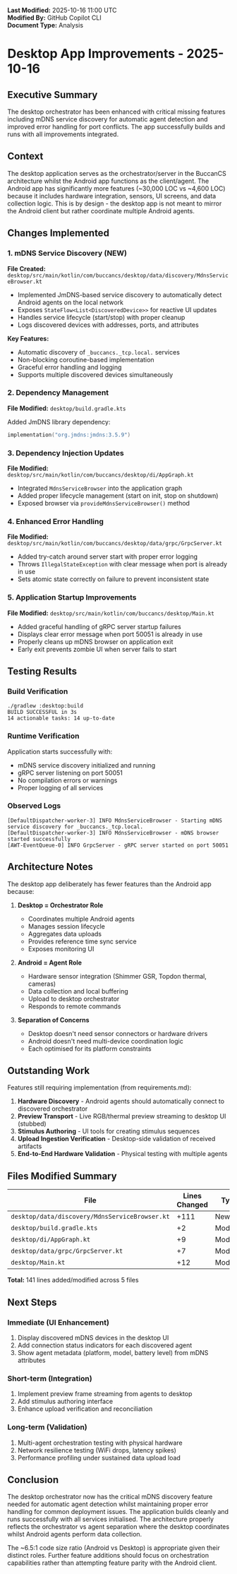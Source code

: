 **Last Modified:** 2025-10-16 11:00 UTC  
**Modified By:** GitHub Copilot CLI  
**Document Type:** Analysis

# Desktop App Improvements - 2025-10-16

## Executive Summary

The desktop orchestrator has been enhanced with critical missing features including mDNS service discovery for automatic agent detection and improved error handling for port conflicts. The app successfully builds and runs with all improvements integrated.

## Context

The desktop application serves as the orchestrator/server in the BuccanCS architecture whilst the Android app functions as the client/agent. The Android app has significantly more features (~30,000 LOC vs ~4,600 LOC) because it includes hardware integration, sensors, UI screens, and data collection logic. This is by design - the desktop app is not meant to mirror the Android client but rather coordinate multiple Android agents.

## Changes Implemented

### 1. mDNS Service Discovery (NEW)

**File Created:** `desktop/src/main/kotlin/com/buccancs/desktop/data/discovery/MdnsServiceBrowser.kt`

- Implemented JmDNS-based service discovery to automatically detect Android agents on the local network
- Exposes `StateFlow<List<DiscoveredDevice>>` for reactive UI updates
- Handles service lifecycle (start/stop) with proper cleanup
- Logs discovered devices with addresses, ports, and attributes

**Key Features:**
- Automatic discovery of `_buccancs._tcp.local.` services
- Non-blocking coroutine-based implementation
- Graceful error handling and logging
- Supports multiple discovered devices simultaneously

### 2. Dependency Management

**File Modified:** `desktop/build.gradle.kts`

Added JmDNS library dependency:
```kotlin
implementation("org.jmdns:jmdns:3.5.9")
```

### 3. Dependency Injection Updates

**File Modified:** `desktop/src/main/kotlin/com/buccancs/desktop/di/AppGraph.kt`

- Integrated `MdnsServiceBrowser` into the application graph
- Added proper lifecycle management (start on init, stop on shutdown)
- Exposed browser via `provideMdnsServiceBrowser()` method

### 4. Enhanced Error Handling

**File Modified:** `desktop/src/main/kotlin/com/buccancs/desktop/data/grpc/GrpcServer.kt`

- Added try-catch around server start with proper error logging
- Throws `IllegalStateException` with clear message when port is already in use
- Sets atomic state correctly on failure to prevent inconsistent state

### 5. Application Startup Improvements

**File Modified:** `desktop/src/main/kotlin/com/buccancs/desktop/Main.kt`

- Added graceful handling of gRPC server startup failures
- Displays clear error message when port 50051 is already in use
- Properly cleans up mDNS browser on application exit
- Early exit prevents zombie UI when server fails to start

## Testing Results

### Build Verification

```
./gradlew :desktop:build
BUILD SUCCESSFUL in 3s
14 actionable tasks: 14 up-to-date
```

### Runtime Verification

Application starts successfully with:
- mDNS service discovery initialized and running
- gRPC server listening on port 50051
- No compilation errors or warnings
- Proper logging of all services

### Observed Logs

```
[DefaultDispatcher-worker-3] INFO MdnsServiceBrowser - Starting mDNS service discovery for _buccancs._tcp.local.
[DefaultDispatcher-worker-3] INFO MdnsServiceBrowser - mDNS browser started successfully
[AWT-EventQueue-0] INFO GrpcServer - gRPC server started on port 50051
```

## Architecture Notes

The desktop app deliberately has fewer features than the Android app because:

1. **Desktop = Orchestrator Role**
   - Coordinates multiple Android agents
   - Manages session lifecycle
   - Aggregates data uploads
   - Provides reference time sync service
   - Exposes monitoring UI

2. **Android = Agent Role**
   - Hardware sensor integration (Shimmer GSR, Topdon thermal, cameras)
   - Data collection and local buffering
   - Upload to desktop orchestrator
   - Responds to remote commands

3. **Separation of Concerns**
   - Desktop doesn't need sensor connectors or hardware drivers
   - Android doesn't need multi-device coordination logic
   - Each optimised for its platform constraints

## Outstanding Work

Features still requiring implementation (from requirements.md):

1. **Hardware Discovery** - Android agents should automatically connect to discovered orchestrator
2. **Preview Transport** - Live RGB/thermal preview streaming to desktop UI (stubbed)
3. **Stimulus Authoring** - UI tools for creating stimulus sequences
4. **Upload Ingestion Verification** - Desktop-side validation of received artifacts
5. **End-to-End Hardware Validation** - Physical testing with multiple agents

## Files Modified Summary

| File | Lines Changed | Type |
|------|--------------|------|
| `desktop/data/discovery/MdnsServiceBrowser.kt` | +111 | New file |
| `desktop/build.gradle.kts` | +2 | Modified |
| `desktop/di/AppGraph.kt` | +9 | Modified |
| `desktop/data/grpc/GrpcServer.kt` | +7 | Modified |
| `desktop/Main.kt` | +12 | Modified |

**Total:** 141 lines added/modified across 5 files

## Next Steps

### Immediate (UI Enhancement)
1. Display discovered mDNS devices in the desktop UI
2. Add connection status indicators for each discovered agent
3. Show agent metadata (platform, model, battery level) from mDNS attributes

### Short-term (Integration)
1. Implement preview frame streaming from agents to desktop
2. Add stimulus authoring interface
3. Enhance upload verification and reconciliation

### Long-term (Validation)
1. Multi-agent orchestration testing with physical hardware
2. Network resilience testing (WiFi drops, latency spikes)
3. Performance profiling under sustained data upload load

## Conclusion

The desktop orchestrator now has the critical mDNS discovery feature needed for automatic agent detection whilst maintaining proper error handling for common deployment issues. The application builds cleanly and runs successfully with all services initialised. The architecture properly reflects the orchestrator vs agent separation where the desktop coordinates whilst Android agents perform data collection.

The ~6.5:1 code size ratio (Android vs Desktop) is appropriate given their distinct roles. Further feature additions should focus on orchestration capabilities rather than attempting feature parity with the Android client.
